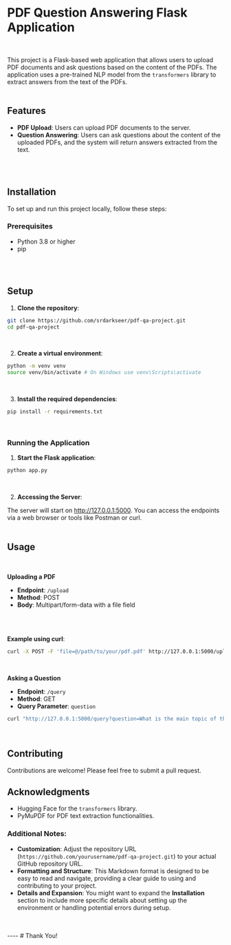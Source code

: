 # PDF Question Answering Flask Application
<br>

This project is a Flask-based web application that allows users to upload PDF documents and ask questions based on the content of the PDFs. The application uses a pre-trained NLP model from the `transformers` library to extract answers from the text of the PDFs.
<br>
<br>

## **Features**

- **PDF Upload**: Users can upload PDF documents to the server.
- **Question Answering**: Users can ask questions about the content of the uploaded PDFs, and the system will return answers extracted from the text.
<br>
<br>

## **Installation**

To set up and run this project locally, follow these steps:

### Prerequisites

- Python 3.8 or higher
- pip
<br>
<br>

## **Setup**

1. **Clone the repository**:

```bash
git clone https://github.com/srdarkseer/pdf-qa-project.git
cd pdf-qa-project
```
<br>

2. **Create a virtual environment**:

```bash
python -m venv venv
source venv/bin/activate # On Windows use venv\Scripts\activate
```
<br>

3. **Install the required dependencies**:

```bash
pip install -r requirements.txt
```
<br>

### Running the Application

1. **Start the Flask application**:

```bash
python app.py
```
<br>

2. **Accessing the Server**:

The server will start on http://127.0.0.1:5000. You can access the endpoints via a web browser or tools like Postman or curl.
<br>
<br>

## **Usage**
<br>

**Uploading a PDF**

- **Endpoint**: `/upload`
- **Method**: POST
- **Body**: Multipart/form-data with a file field
<br>
<br>

**Example using curl**:

```bash
curl -X POST -F 'file=@/path/to/your/pdf.pdf' http://127.0.0.1:5000/upload
```
<br>

**Asking a Question**

- **Endpoint**: `/query`
- **Method**: GET
- **Query Parameter**: `question`

```bash
curl "http://127.0.0.1:5000/query?question=What is the main topic of the document?"
```
<br>

## **Contributing**

Contributions are welcome! Please feel free to submit a pull request.

## **Acknowledgments**

- Hugging Face for the `transformers` library.
- PyMuPDF for PDF text extraction functionalities.

### **Additional Notes:**

- **Customization**: Adjust the repository URL (`https://github.com/yourusername/pdf-qa-project.git`) to your actual GitHub repository URL.
- **Formatting and Structure**: This Markdown format is designed to be easy to read and navigate, providing a clear guide to using and contributing to your project.
- **Details and Expansion**: You might want to expand the **Installation** section to include more specific details about setting up the environment or handling potential errors during setup.
<br>
<br>
----
# Thank You!

